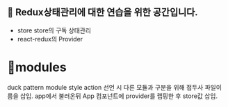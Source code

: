 ## 🔎 Redux상태관리에 대한 연습을 위한 공간입니다.

- store store의 구독 상태관리<br>
- react-redux의 Provider

# 📌modules
duck pattern module style
action 선언 시 다른 모듈과 구분을 위해 접두사 파일이름을 삽입.
app에서 불러온뒤 App 컴포넌트에 provider를 랩핑한 후 store값 삽입.